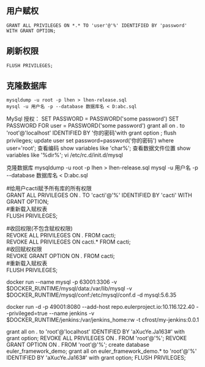 ## 用户赋权
```
GRANT ALL PRIVILEGES ON *.* TO 'user'@'%' IDENTIFIED BY 'password' WITH GRANT OPTION;
```
## 刷新权限
```
FLUSH PRIVILEGES;
```

## 克隆数据库
```
mysqldump -u root -p lhen > lhen-release.sql
mysql -u 用户名 -p --database 数据库名 < D:abc.sql
```

MySql
授权：
SET PASSWORD = PASSWORD('some password') SET PASSWORD FOR user = PASSWORD('some password')
grant all on *.* to 'root'@'localhost' IDENTIFIED BY '你的密码'with grant option ;
flush privileges;
update user set password=password('你的密码') where user='root';
查看编码
show variables like 'char%';
查看数据文件位置
show variables like '%dir%';
vi /etc/rc.d/init.d/mysql

克隆数据库
mysqldump -u root -p lhen > lhen-release.sql
mysql -u 用户名 -p --database 数据库名 < D:abc.sql


#给用户cacti赋予所有库的所有权限  
GRANT ALL PRIVILEGES ON *.* TO 'cacti'@'%' IDENTIFIED BY 'cacti' WITH GRANT OPTION;  
#重新载入赋权表  
FLUSH PRIVILEGES;  
  
#收回权限(不包含赋权权限)  
REVOKE ALL PRIVILEGES ON *.* FROM cacti;  
REVOKE ALL PRIVILEGES ON cacti.* FROM cacti;  
#收回赋权权限  
REVOKE GRANT OPTION ON *.* FROM cacti;  
#重新载入赋权表  
FLUSH PRIVILEGES;  

docker run --name mysql -p 63001:3306 -v $DOCKER_RUNTIME/mysql/data:/var/lib/mysql -v $DOCKER_RUNTIME/mysql/conf:/etc/mysql/conf.d -d mysql:5.6.35

docker run -d -p 49001:8080 --add-host repo.eulerproject.io:10.116.122.40 --privileged=true --name jenkins -v $DOCKER_RUNTIME/jenkins:/var/jenkins_home:rw -t cfrost/my-jenkins:0.0.1

grant all on *.* to 'root'@'localhost' IDENTIFIED BY 'aXucYe.Ja163#' with grant option;
REVOKE ALL PRIVILEGES ON *.* FROM 'root'@'%';
REVOKE GRANT OPTION ON *.* FROM 'root'@'%';
create database euler_framework_demo;
grant all on euler_framework_demo.* to 'root'@'%' IDENTIFIED BY 'aXucYe.Ja163#' with grant option;
FLUSH PRIVILEGES;

